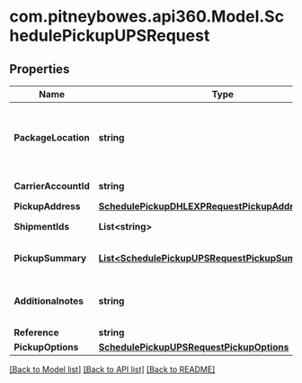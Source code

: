 # com.pitneybowes.api360.Model.SchedulePickupUPSRequest

## Properties

Name | Type | Description | Notes
------------ | ------------- | ------------- | -------------
**PackageLocation** | **string** | It specifies the location from where packages would be collected. Applicable values are &#x60;Front Door&#x60;,&#x60;Back Door&#x60;,&#x60;Side Door&#x60;,&#x60;Shipping&#x60;,&#x60;Receiving&#x60;,&#x60;Knock on Door/Ring Bell&#x60;,&#x60;Mail Room&#x60;,&#x60;Garage&#x60;,&#x60;Office&#x60;,&#x60;Downstairs&#x60;,&#x60;Reception&#x60;,&#x60;In/At Mailbox&#x60;,&#x60;Third Party&#x60;,&#x60;Warehouse&#x60;,&#x60;Other&#x60; | 
**CarrierAccountId** | **string** | It specifies the carrier account id, its value can be referenced from the &#x60;Get Carrier Accounts&#x60; API. | 
**PickupAddress** | [**SchedulePickupDHLEXPRequestPickupAddress**](SchedulePickupDHLEXPRequestPickupAddress.md) |  | 
**ShipmentIds** | **List&lt;string&gt;** | It indicates the shipmentIds for which pickup to be scheduled. | [optional] 
**PickupSummary** | [**List&lt;SchedulePickupUPSRequestPickupSummaryInner&gt;**](SchedulePickupUPSRequestPickupSummaryInner.md) | This can be used to add package details for which labels are not created yet but would want to schedule pickup in advance. | [optional] 
**Additionalnotes** | **string** | It can be used to provide any additional comments or remarks, it would be printed on the scheduled pickup document. It is required when packageLocation is set to &#x60;Other&#x60;. | [optional] 
**Reference** | **string** | It is used for any reference purpose | [optional] 
**PickupOptions** | [**SchedulePickupUPSRequestPickupOptions**](SchedulePickupUPSRequestPickupOptions.md) |  | 

[[Back to Model list]](../README.md#documentation-for-models) [[Back to API list]](../README.md#documentation-for-api-endpoints) [[Back to README]](../README.md)

